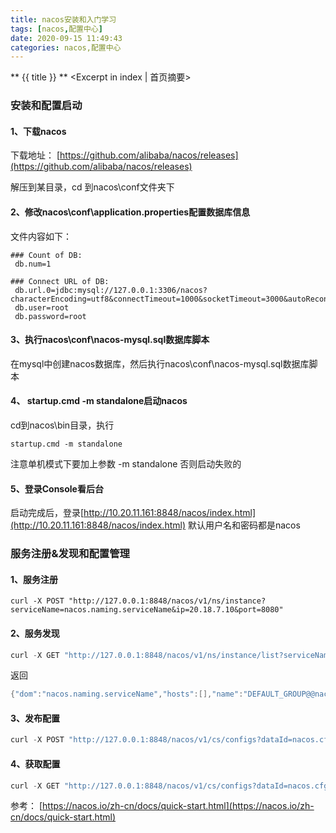 ```yaml
---
title: nacos安装和入门学习
tags: [nacos,配置中心]
date: 2020-09-15 11:49:43
categories: nacos,配置中心
---
```

** {{ title }} ** <Excerpt in index | 首页摘要>


<!-- more -->

### 安装和配置启动
#### 1、下载nacos

下载地址：
[https://github.com/alibaba/nacos/releases](https://github.com/alibaba/nacos/releases)


解压到某目录，cd 到nacos\conf文件夹下


#### 2、修改nacos\conf\application.properties配置数据库信息
  
文件内容如下：
```
### Count of DB:
 db.num=1

### Connect URL of DB:
 db.url.0=jdbc:mysql://127.0.0.1:3306/nacos?characterEncoding=utf8&connectTimeout=1000&socketTimeout=3000&autoReconnect=true&useUnicode=true&useSSL=false&serverTimezone=UTC
 db.user=root
 db.password=root

```

#### 3、执行nacos\conf\nacos-mysql.sql数据库脚本

在mysql中创建nacos数据库，然后执行nacos\conf\nacos-mysql.sql数据库脚本


#### 4、 startup.cmd -m standalone启动nacos
cd到nacos\bin目录，执行

```
startup.cmd -m standalone
```

注意单机模式下要加上参数 -m standalone 否则启动失败的

#### 5、登录Console看后台
 启动完成后，登录[http://10.20.11.161:8848/nacos/index.html](http://10.20.11.161:8848/nacos/index.html)
 默认用户名和密码都是nacos
 




### 服务注册&发现和配置管理

#### 1、服务注册
```
curl -X POST "http://127.0.0.1:8848/nacos/v1/ns/instance?serviceName=nacos.naming.serviceName&ip=20.18.7.10&port=8080"
```
#### 2、服务发现
```java
curl -X GET "http://127.0.0.1:8848/nacos/v1/ns/instance/list?serviceName=nacos.naming.serviceName"
```
返回
```java
{"dom":"nacos.naming.serviceName","hosts":[],"name":"DEFAULT_GROUP@@nacos.naming.serviceName","cacheMillis":3000,"lastRefTime":1600085004554,"checksum":"7f882d81002bc22181203d423a20a16d","useSpecifiedURL":false,"clusters":"","env":"","metadata":{}}
```

#### 3、发布配置
```java
curl -X POST "http://127.0.0.1:8848/nacos/v1/cs/configs?dataId=nacos.cfg.dataId&group=test&content=HelloWorld"

```

#### 4、获取配置
```java
curl -X GET "http://127.0.0.1:8848/nacos/v1/cs/configs?dataId=nacos.cfg.dataId&group=test"

```



参考：
[https://nacos.io/zh-cn/docs/quick-start.html](https://nacos.io/zh-cn/docs/quick-start.html)


